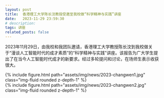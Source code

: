 ```yaml
---
layout: post
title:  香港理工大学陈长汶教授受邀至我校做“科学精神与实践”讲座
date:   2023-11-29 23:59:30
# description:
tags: 讲座
related_posts: false
---
```



2023年11月29日，由我校和我团队邀请，香港理工大学教授陈长汶到我校做关于“漫谈人工智能时代的成才素质”的“科学精神与实践”讲座。该报告为广大学生提出了在当今人工智能时代成才的新要求。经过多轮提问和讨论，在场师生表示收获很大。

<div class="row mt-3">
    <div class="col-sm mt-3 mt-md-0">
        {% include figure.html path="assets/img/news/2023-changwen1.jpg" class="img-fluid rounded z-depth-1" %}
    </div>
</div>

<div class="row mt-3">
    <div class="col-sm mt-3 mt-md-0">
        {% include figure.html path="assets/img/news/2023-changwen2.jpg" class="img-fluid rounded z-depth-1" %}
    </div>
</div>